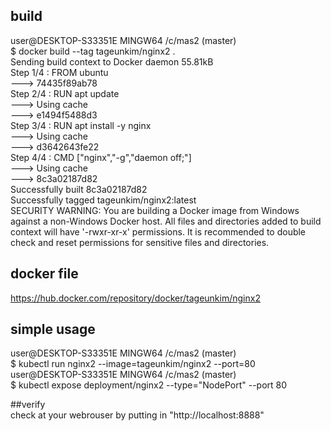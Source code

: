 
## build  
user@DESKTOP-S33351E MINGW64 /c/mas2 (master)  
$ docker build --tag tageunkim/nginx2  .  
Sending build context to Docker daemon  55.81kB  
Step 1/4 : FROM ubuntu  
 ---> 74435f89ab78  
Step 2/4 : RUN apt update  
 ---> Using cache  
 ---> e1494f5488d3  
Step 3/4 : RUN apt install -y nginx  
 ---> Using cache  
 ---> d3642643fe22  
Step 4/4 : CMD ["nginx","-g","daemon off;"]  
 ---> Using cache  
 ---> 8c3a02187d82  
Successfully built 8c3a02187d82  
Successfully tagged tageunkim/nginx2:latest  
SECURITY WARNING: You are building a Docker image from Windows against a non-Windows Docker host. All files and directories added to build context will have '-rwxr-xr-x' permissions. It is recommended to double check and reset permissions for sensitive files and directories.

## docker file
https://hub.docker.com/repository/docker/tageunkim/nginx2

## simple usage  
user@DESKTOP-S33351E MINGW64 /c/mas2 (master)  
$ kubectl run nginx2 --image=tageunkim/nginx2 --port=80  
user@DESKTOP-S33351E MINGW64 /c/mas2 (master)  
$ kubectl expose deployment/nginx2 --type="NodePort" --port 80  
  
##verify  
check at your webrouser by putting in "http://localhost:8888"  
